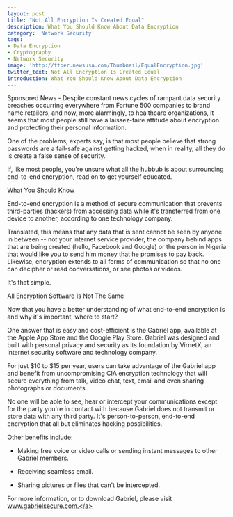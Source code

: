 ```yaml
---
layout: post
title: "Not All Encryption Is Created Equal"
description: What You Should Know About Data Encryption
category: 'Network Security'
tags:
- Data Encryption
- Cryptography
- Network Security
image: 'http://ftper.newsusa.com/Thumbnail/EqualEncryption.jpg'
twitter_text: Not All Encryption Is Created Equal
introduction: What You Should Know About Data Encryption
---
```


Sponsored News - Despite constant news cycles of rampant data security breaches occurring everywhere from Fortune 500 companies to brand name retailers, and now, more alarmingly, to healthcare organizations, it seems that most people still have a laissez-faire attitude about encryption and protecting their personal information.

One of the problems, experts say, is that most people believe that strong passwords are a fail-safe against getting hacked, when in reality, all they do is create a false sense of security.

If, like most people, you're unsure what all the hubbub is about surrounding end-to-end encryption, read on to get yourself educated.

What You Should Know

End-to-end encryption is a method of secure communication that prevents third-parties (hackers) from accessing data while it's transferred from one device to another, according to one technology company.

Translated, this means that any data that is sent cannot be seen by anyone in between -- not your internet service provider, the company behind apps that are being created (hello, Facebook and Google) or the person in Nigeria that would like you to send him money that he promises to pay back. Likewise, encryption extends to all forms of communication so that no one can decipher or read conversations, or see photos or videos.

It's that simple.

All Encryption Software Is Not The Same

Now that you have a better understanding of what end-to-end encryption is and why it's important, where to start?

One answer that is easy and cost-efficient is the Gabriel app, available at the Apple App Store and the Google Play Store. Gabriel was designed and built with personal privacy and security as its foundation by VirnetX, an internet security software and technology company.

For just $10 to $15 per year, users can take advantage of the Gabriel app and benefit from uncompromising CIA encryption technology that will secure everything from talk, video chat, text, email and even sharing photographs or documents.

No one will be able to see, hear or intercept your communications except for the party you're in contact with because Gabriel does not transmit or store data with any third party. It's person-to-person, end-to-end encryption that all but eliminates hacking possibilities.

Other benefits include:

* Making free voice or video calls or sending instant messages to other Gabriel members.

* Receiving seamless email.

* Sharing pictures or files that can't be intercepted.

For more information, or to download Gabriel, please visit <a>www.gabrielsecure.com.</a>

